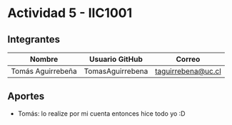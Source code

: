 
# Actividad 5 - IIC1001

## Integrantes

| Nombre           | Usuario GitHub | Correo            |
| ---------------- | -------------- | ----------------- |
| Tomás Aguirrebeña | TomasAguirrebena | taguirrebena@uc.cl  |


## Aportes

- Tomás: lo realize por mi cuenta entonces hice todo yo :D

